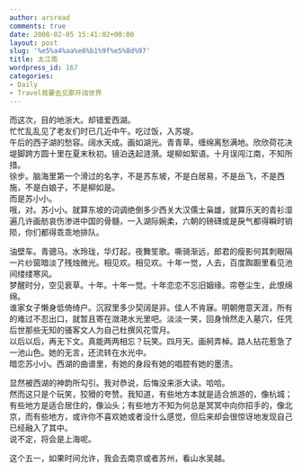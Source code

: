 ```yaml
---
author: arsread
comments: true
date: 2008-02-05 15:41:02+00:00
layout: post
slug: '%e5%a4%aa%e6%b1%9f%e5%8d%97'
title: 太江南
wordpress_id: 167
categories:
- Daily
- Travel我要去见那开阔世界
---
```


而这次，目的地浙大。却错爱西湖。  
忙忙乱乱见了老友们时已几近中午。吃过饭，入苏堤。  
午后的西子湖的愁容。阔水天成。画如湖光。青青草。缠绵离愁满地。欣欣荷花决堤脚跨方圆十里在夏末秋初。镜泊迭起涟漪。堤柳如絮语。十月误闯江南，不知所措。  
徐步。脑海里第一个滑过的名字，不是苏东坡，不是白居易，不是岳飞，不是西施，不是白娘子，不是柳如是。  
而是苏小小。  
哦，对。苏小小。就算东坡的词调绝倒多少西关大汉儒士枭雄，就算乐天的青衫湿遍几许画舫哀伤渗进中国的骨髓，一入湖际婉柔，六朝的磅礴或是戾气都得瞬时销陨，你们都得乖乖地排队。  
<!--more-->
油壁车。青骢马。水玲珑，华灯起，夜舞笙歌。嘶骑渐远，郎君的瘦影何其刺眼隔一片纱窗暗淡了残烛微光。相见欢。相见欢。十年一觉，人去，百度踟蹰里看见池间缕缕寒风。  
梦醒时分，空见衰草。十年。十年一觉。十年恋恋不忘旧姻缘。帘卷尘生，此恨绵绵。  
谁家女子懒身低倚绮户。沉寂里多少契阔是非。佳人不肯寐。明朝倦意天涯，所有的难过不忍出口，就暂且寄在潋滟水光里吧。淡淡一笑，回身悄然走入墓穴，任凭后世那些无知的骚客文人为自己杜撰风花雪月。  
以后以后，再无下文。真能两两相忘？玩笑。四月天。画舸弄棹。路人拈花惹急了一池山色。她的无言，还流转在水光中。  
暗恋苏小小。西湖的曲谱里，有她的身段有她的唱腔有她的墨渍。  
  
显然被西湖的神韵所勾引。我对恭说，后悔没来浙大读。哈哈。  
然而这只是个玩笑，狡猾的夸赞。我知道，有些地方本就是适合旅游的，像杭城；有些地方是适合居住的，像汕头；有些地方不知为何总是冥冥中向你招手的，像北京，而有些地方，或许你不喜欢她或者没什么感觉，但后来却会很惊讶地发现自己已经融入了其中。  
说不定，将会是上海呢。  
  
这个五一，如果时间允许，我会去南京或者苏州，看山水吴越。
